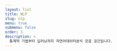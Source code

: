 ```yaml
---
layout: list
title: NLP
slug: nlp
menu: true
submenu: false
order: 3
description: >
  통계적 기법부터 딥러닝까지 자연어데이터분석 모음 공간입니다.
---
```


